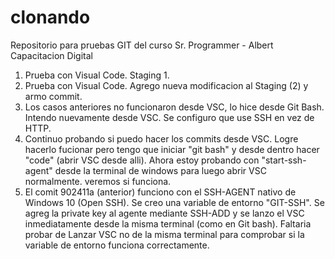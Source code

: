 # clonando
Repositorio para pruebas GIT del curso Sr. Programmer - Albert Capacitacion Digital

1) Prueba con Visual Code. Staging 1.
2) Prueba con Visual Code. Agrego nueva modificacion al Staging (2) y armo commit.
3) Los casos anteriores no funcionaron desde VSC, lo hice desde Git Bash. Intendo nuevamente desde VSC. Se configuro que use SSH en vez de HTTP.
4) Continuo probando si puedo hacer los commits desde VSC. Logre hacerlo fucionar pero tengo que iniciar "git bash" y desde dentro hacer "code" (abrir VSC desde alli). Ahora estoy probando con "start-ssh-agent" desde la terminal de windows para luego abrir VSC normalmente. veremos si funciona.
5) El comit 902411a (anterior) funciono con el SSH-AGENT nativo de Windows 10 (Open SSH). Se creo una variable de entorno "GIT-SSH". Se agreg la private key al agente mediante SSH-ADD y se lanzo el VSC inmediatamente desde la misma terminal (como en Git bash). Faltaria probar de Lanzar VSC no de la misma terminal para comprobar si la variable de entorno funciona correctamente. 